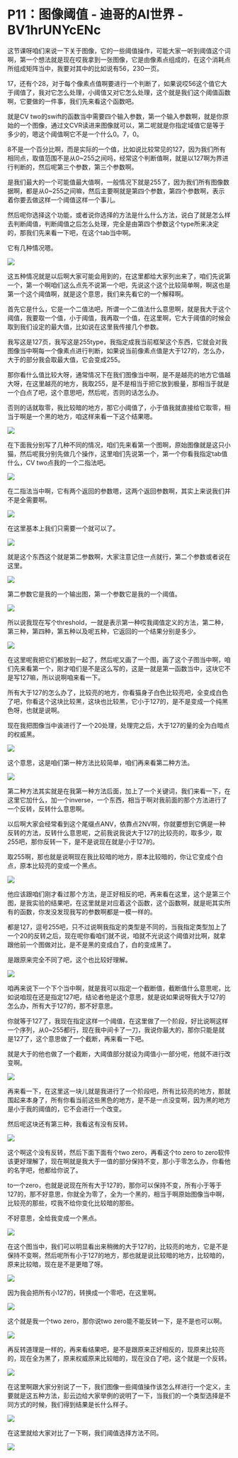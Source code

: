 # P11：图像阈值 - 迪哥的AI世界 - BV1hrUNYcENc

这节课呀咱们来说一下关于图像，它的一些阈值操作，可能大家一听到阈值这个词啊，第一个想法就是现在哎我拿到一张图像，它是由像素点组成的，在这个消耗点所组成矩阵当中，我要对其中的比如说有56，230一页。

17，还有个28，对于每个像素点值啊要进行一个判断了，如果说哎56这个值它大于阈值了，我对它怎么处理，小阈值又对它怎么处理，这个就是我们这个阈值函数啊，它要做的一件事，我们先来看这个函数吧。

就是CV two的swift的函数当中需要四个输入参数，第一个输入参数啊，就是你原始的一个图像，通过文CVR读进来图像就可以，第二呢就是你指定域值它是等于多少的，嗯这个阈值啊它不是一个什么0。7，0。

8不是一个百分比啊，而是实际的一个值，比如说比较常见的127，因为我们所有相同点，取值范围不是从0~255之间吗，经常这个判断值啊，就是以127啊为界进行判断的，然后呢第三个参数，第三个参数啊。

是我们最大的一个可能值最大值啊，一般情况下就是255了，因为我们所有图像数据啊，都是从0~255之间嘛，然后主要啊就是第四个参数，第四个参数啊，表示着你要去做这样一个阈值这样一个事儿。

然后呢你选择这个功能，或者说你选择的方法是什么什么方法，说白了就是怎么样去判断阈值，判断阈值之后怎么处理，完全是由第四个参数这个type所来决定的，那我们先来看一下吧，在这个tab当中啊。

它有几种情况嗯。

![](img/691bd9d348019c2a0c61441450549cce_1.png)

这五种情况就是以后啊大家可能会用到的，在这里都给大家列出来了，咱们先说第一个，第一个啊咱们这么点先不说第一个吧，先说这个这个比较简单啊，啊这也是第一个这个阈值啊，就是这个意思，我们来先看它的一个解释啊。

首先它是什么，它是一个二值法吧，所谓一个二值法什么意思啊，就是我大于这个阈值，我要取一个值，小于阈值，我再取一个值，在这里啊，它大于阈值的时候会取到我们设定的最大值，比如说在这里我传接几个参数。

我写这是127页，我写这是255type，我指定成我当前框架这个东西，它就会对我图像当中啊每一个像素点进行判断，如果说当前像素点值是大于127的，怎么办，大于的部分我会取最大值，它会变成255。

那你看什么值比较大呀，通常情况下在我们图像当中啊，是不是越亮的地方它值越大呀，在这里越亮的地方，我取255，是不是相当于把它放到极量，那相当于就是一个白点了吧，这个意思吧，然后呢，否则的话怎么办。

否则的话就取零，我比较暗的地方，那它小阈值了，小于值我就直接给它取零，相当于啊是一个黑的地方，咱这样来看一下这个结果嗯。



![](img/691bd9d348019c2a0c61441450549cce_3.png)

在下面我分别写了几种不同的情况，咱们先来看第一个图啊，原始图像就是这只小猫，然后呢我分别先做几个操作，这里咱们先说第一个，第一个你看我指定tab值什么，CV two点我的一个二指法吧。



![](img/691bd9d348019c2a0c61441450549cce_5.png)

在二指法当中啊，它有两个返回的参数嗯，这两个返回参数啊，其实上来说我们并不是全需要啊。

![](img/691bd9d348019c2a0c61441450549cce_7.png)

在这里基本上我们只需要一个就可以了。

![](img/691bd9d348019c2a0c61441450549cce_9.png)

就是这个东西这个就是第二参数啊，大家注意记住一点就行，第二个参数或者说在这里。

![](img/691bd9d348019c2a0c61441450549cce_11.png)

第二参数它是我的一个输出图，第一个参数它是我的一个阈值。

![](img/691bd9d348019c2a0c61441450549cce_13.png)

所以说我现在写个threshold，一就是表示第一种哎我阈值定义的方法，第二种，第三种，第四种，第五种以及呢五种，它返回的一个结果分别是多少。



![](img/691bd9d348019c2a0c61441450549cce_15.png)

在这里呢我把它们都放到一起了，然后呢又画了一个图，画了这个子图当中啊，咱们先来看第一个，刚才咱们是不是这么写的，这是一就是第一函数当中，这块它不是写127嘛，所以说啊咱来看一下。

所有大于127的怎么办了，比较亮的地方，你看猫身子白色比较亮吧，全变成白色了吧，你看这个这块比较黑，这块也比较黑，它小于127的，是不是变成一个纯黑色呀，也就是说啊。

现在我把图像当中诶进行了一个20处理，处理完之后，大于127的量的全为白暗点的权威黑。

![](img/691bd9d348019c2a0c61441450549cce_17.png)

这个意思，这是咱们第一种方法比较简单，咱们再来看第二种方法。

![](img/691bd9d348019c2a0c61441450549cce_19.png)

第二种方法其实就是在我第一种方法后面，加上了一个关键词，我们来看一下，在这里它加什么，加一个inverse，一个东西，相当于啊对我前面的那个方法进行了一个反转，反转什么意思啊。

以后啊大家会经常看到这个尾缀点ANV，依靠点2NV啊，你就要想到它俩是一种反转的方法，反转什么意思呢，之前我说我说大于127的比较亮的，取多少，取255吧，那你反转一下，是不是说现在就是小于127的。

取255啊，那也就是说啊现在我比较暗的地方，原本比较暗的，你让它变成个白点，原本比较亮的变成一个黑点。



![](img/691bd9d348019c2a0c61441450549cce_21.png)

他应该跟咱们刚才看过那个方法，是正好相反的吧，再来看在这里，这个是第三个图，是我实验的结果吧，在这里就是对应着这个函数，这个函数啊，就是呃其实所有的函数，你发没发现我写的参数啊都是一模一样的。

都是127，逗号255吧，只不过说啊我指定的类型是不同的，当我指定类型加上了一个20的反转之后，现在呢你看咱们就不说，咱就不光说这个阈值对比啊，就拿跟他前一个图做对比，是不是黑的变成白了，白的变成黑了。

是跟原来完全不同了吧，这个也比较好理解。

![](img/691bd9d348019c2a0c61441450549cce_23.png)

咱再来说下一个下个当中啊，就是我可以指定一个截断值，截断值什么意思呢，比如说咱现在还是指定127吧，结论者他是这个意思，就是说如果说呀我大于127的怎么办，所有大于127的，那不好意思。

你就等于127了，我现在指定这样一个阈值，在这里做了一个阶段，好比说啊这样一个序列，从0~255都行，现在我中间卡了一刀，我说你最大的，那你只能是就是127了，这个意思做了一个截断，再来看一下吧。

就是大于的他也做了一个截断，大阈值部分就设为阈值小一部分呢，他就不进行改变啊。

![](img/691bd9d348019c2a0c61441450549cce_25.png)

再来看一下，在这里这一块儿就是我进行了一个阶段吧，所有比较亮的地方，那就围起来本身了，所有你看当前这些黑色的地方，是不是一点没变啊，因为黑的地方是小于我的阈值的，它不会进行一个改变。

然后呢这块还有第三种，我看这有没有反转。

![](img/691bd9d348019c2a0c61441450549cce_27.png)

这个啊这个没有反转，然后下面下面有个two zero，再看这个to zero to zero软件该更好理解了，现在啊就是我大于一值的部分保持不变，那小于零怎么办，你看他的名字吧，他都给你说了。

to一个zero，也就是说现在所有大于127的，那你可以保持不变，所有小于等于127的，那不好意思，你就全为零了，全为一个黑的，相当于啊原始图像当中啊，比较亮的那些，哎我不给你变化比较暗的那些。

不好意思，全给我变成一个黑点。

![](img/691bd9d348019c2a0c61441450549cce_29.png)

在这个图当中，我们可以明显看出来稍微的大于127的，比较亮的地方，它是不是保持不变啊，然后呢所有小于127的地方，那也就是说比较暗的地方，比较暗的，原来比较暗，现在是不是更暗了呀。



![](img/691bd9d348019c2a0c61441450549cce_31.png)

因为我会把所有小127的，转换成一个零吧，在这里啊。

![](img/691bd9d348019c2a0c61441450549cce_33.png)

这个就是我一个two zero，那你说two zero能不能反转一下，是不是也可以啊。

![](img/691bd9d348019c2a0c61441450549cce_35.png)

再反转道理是一样的，再来看结果吧，是不是跟原来正好相反的，现原来比较亮的，现在全为黑了，原来权威原来比较暗的，现在没白了吧，这个就是一个反转。



![](img/691bd9d348019c2a0c61441450549cce_37.png)

在这里啊跟大家分别说了一下，我们图像一些阈值操作该怎么样进行一个定义，主要就是这五种方法，彭云边给大家举例的说明了一下，当我们的一个类型选择是不同方式的时候，我们得到结果是长什么样子。



![](img/691bd9d348019c2a0c61441450549cce_39.png)

在这里就给大家对比了一下啊，我们阈值选择方法不同。

![](img/691bd9d348019c2a0c61441450549cce_41.png)